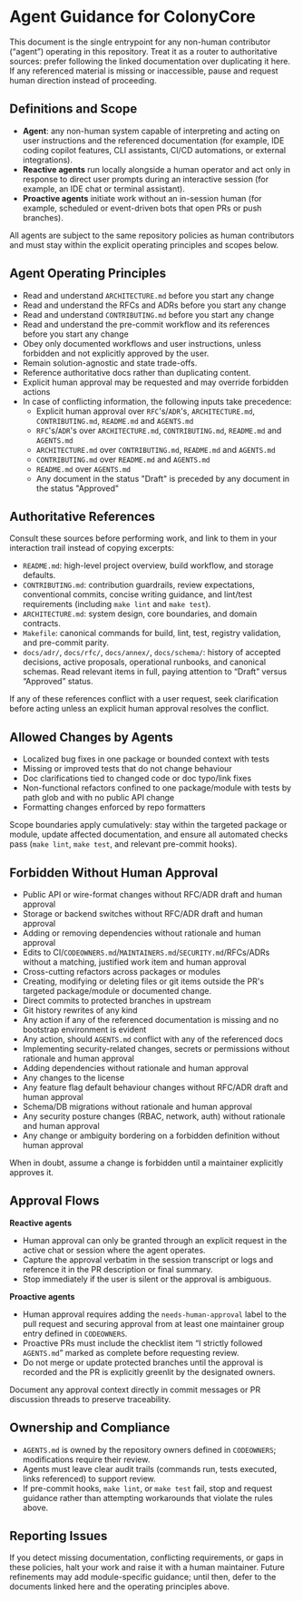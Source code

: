 # Agent Guidance for ColonyCore

This document is the single entrypoint for any non-human contributor (“agent”) operating in this repository. Treat it as a router to authoritative sources: prefer following the linked documentation over duplicating it here. If any referenced material is missing or inaccessible, pause and request human direction instead of proceeding.

## Definitions and Scope
- **Agent**: any non-human system capable of interpreting and acting on user instructions and the referenced documentation (for example, IDE coding copilot features, CLI assistants, CI/CD automations, or external integrations).
- **Reactive agents** run locally alongside a human operator and act only in response to direct user prompts during an interactive session (for example, an IDE chat or terminal assistant).
- **Proactive agents** initiate work without an in-session human (for example, scheduled or event-driven bots that open PRs or push branches).

All agents are subject to the same repository policies as human contributors and must stay within the explicit operating principles and scopes below.

## Agent Operating Principles
- Read and understand `ARCHITECTURE.md` before you start any change
- Read and understand the RFCs and ADRs before you start any change
- Read and understand `CONTRIBUTING.md` before you start any change
- Read and understand the pre-commit workflow and its references before you start any change
- Obey only documented workflows and user instructions, unless forbidden and not explicitly approved by the user.
- Remain solution-agnostic and state trade-offs.
- Reference authoritative docs rather than duplicating content.
- Explicit human approval may be requested and may override forbidden actions
- In case of conflicting information, the following inputs take precedence:
  - Explicit human approval over `RFC`'s/`ADR`'s, `ARCHITECTURE.md`, `CONTRIBUTING.md`, `README.md` and `AGENTS.md`
  - `RFC`'s/`ADR`'s over `ARCHITECTURE.md`, `CONTRIBUTING.md`, `README.md` and `AGENTS.md`
  - `ARCHITECTURE.md` over `CONTRIBUTING.md`, `README.md` and `AGENTS.md`
  - `CONTRIBUTING.md` over `README.md` and `AGENTS.md`
  - `README.md` over `AGENTS.md`
  - Any document in the status "Draft" is preceded by any document in the status "Approved"

## Authoritative References
Consult these sources before performing work, and link to them in your interaction trail instead of copying excerpts:
- `README.md`: high-level project overview, build workflow, and storage defaults.
- `CONTRIBUTING.md`: contribution guardrails, review expectations, conventional commits, concise writing guidance, and lint/test requirements (including `make lint` and `make test`).
- `ARCHITECTURE.md`: system design, core boundaries, and domain contracts.
- `Makefile`: canonical commands for build, lint, test, registry validation, and pre-commit parity.
- `docs/adr/`, `docs/rfc/`, `docs/annex/`, `docs/schema/`: history of accepted decisions, active proposals, operational runbooks, and canonical schemas. Read relevant items in full, paying attention to “Draft” versus “Approved” status.

If any of these references conflict with a user request, seek clarification before acting unless an explicit human approval resolves the conflict.

## Allowed Changes by Agents
- Localized bug fixes in one package or bounded context with tests
- Missing or improved tests that do not change behaviour
- Doc clarifications tied to changed code or doc typo/link fixes
- Non-functional refactors confined to one package/module with tests by path glob and with no public API change
- Formatting changes enforced by repo formatters

Scope boundaries apply cumulatively: stay within the targeted package or module, update affected documentation, and ensure all automated checks pass (`make lint`, `make test`, and relevant pre-commit hooks).

## Forbidden Without Human Approval
- Public API or wire-format changes without RFC/ADR draft and human approval
- Storage or backend switches without RFC/ADR draft and human approval
- Adding or removing dependencies without rationale and human approval
- Edits to CI/`CODEOWNERS.md`/`MAINTAINERS.md`/`SECURITY.md`/RFCs/ADRs without a matching, justified work item and human approval
- Cross-cutting refactors across packages or modules
- Creating, modifying or deleting files or git items outside the PR's targeted package/module or documented change.
- Direct commits to protected branches in upstream
- Git history rewrites of any kind
- Any action if any of the referenced documentation is missing and no bootstrap environment is evident
- Any action, should `AGENTS.md` conflict with any of the referenced docs
- Implementing security-related changes, secrets or permissions without rationale and human approval
- Adding dependencies without rationale and human approval
- Any changes to the license
- Any feature flag default behaviour changes without RFC/ADR draft and human approval
- Schema/DB migrations without rationale and human approval
- Any security posture changes (RBAC, network, auth) without rationale and human approval
- Any change or ambiguity bordering on a forbidden definition without human approval

When in doubt, assume a change is forbidden until a maintainer explicitly approves it.

## Approval Flows
**Reactive agents**  
- Human approval can only be granted through an explicit request in the active chat or session where the agent operates.  
- Capture the approval verbatim in the session transcript or logs and reference it in the PR description or final summary.  
- Stop immediately if the user is silent or the approval is ambiguous.

**Proactive agents**  
- Human approval requires adding the `needs-human-approval` label to the pull request and securing approval from at least one maintainer group entry defined in `CODEOWNERS`.  
- Proactive PRs must include the checklist item “I strictly followed `AGENTS.md`” marked as complete before requesting review.  
- Do not merge or update protected branches until the approval is recorded and the PR is explicitly greenlit by the designated owners.

Document any approval context directly in commit messages or PR discussion threads to preserve traceability.

## Ownership and Compliance
- `AGENTS.md` is owned by the repository owners defined in `CODEOWNERS`; modifications require their review.  
- Agents must leave clear audit trails (commands run, tests executed, links referenced) to support review.  
- If pre-commit hooks, `make lint`, or `make test` fail, stop and request guidance rather than attempting workarounds that violate the rules above.

## Reporting Issues
If you detect missing documentation, conflicting requirements, or gaps in these policies, halt your work and raise it with a human maintainer. Future refinements may add module-specific guidance; until then, defer to the documents linked here and the operating principles above.
